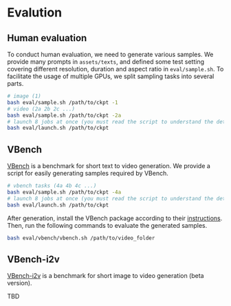 # Evalution

## Human evaluation

To conduct human evaluation, we need to generate various samples. We provide many prompts in `assets/texts`, and defined some test setting covering different resolution, duration and aspect ratio in `eval/sample.sh`. To facilitate the usage of multiple GPUs, we split sampling tasks into several parts.

```bash
# image (1)
bash eval/sample.sh /path/to/ckpt -1
# video (2a 2b 2c ...)
bash eval/sample.sh /path/to/ckpt -2a
# launch 8 jobs at once (you must read the script to understand the details)
bash eval/launch.sh /path/to/ckpt
```

## VBench

[VBench](https://github.com/Vchitect/VBench) is a benchmark for short text to video generation. We provide a script for easily generating samples required by VBench.

```bash
# vbench tasks (4a 4b 4c ...)
bash eval/sample.sh /path/to/ckpt -4a
# launch 8 jobs at once (you must read the script to understand the details)
bash eval/launch.sh /path/to/ckpt
```

After generation, install the VBench package according to their [instructions](https://github.com/Vchitect/VBench?tab=readme-ov-file#hammer-installation). Then, run the following commands to evaluate the generated samples.

```bash
bash eval/vbench/vbench.sh /path/to/video_folder
```

## VBench-i2v

[VBench-i2v](https://github.com/Vchitect/VBench/tree/master/vbench2_beta_i2v) is a benchmark for short image to video generation (beta version).

TBD
